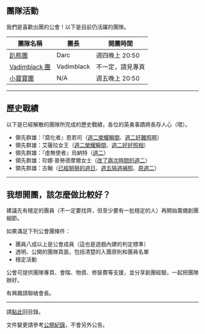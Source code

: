 ## 團隊活動

我們是喜歡出團的公會！以下是目前仍活躍的團隊。

| **團隊名稱**                     | **團長**  | **開團時間**     |
| -------------------------------- | ---------- | ---------------- |
| [趴熊團](bear.html)              | Darc       | 週四晚上 20:50   |
| [Vadimblack 團](vadimblack.html) | Vadimblack | 不一定，請見專頁 |
| [小寶寶團](babyraid.html)        | N/A        | 週五晚上 20:50   |

---

## 歷史戰績

以下是已經解散的團隊所完成的歷史戰績，各位的英勇事蹟將長存人心（喂）。

- 領先群雄：『腐化者』恩若司（[週二榮耀瞬間](img_aotc_nzoth_tue.jpg)、[週二好難照啊](img_aotc_nzoth_tue2.jpg)）
- 領先群雄：艾薩拉女王（[週二榮耀瞬間](img_aotc_azshara_tue.jpg)、[週二好好照相](img_aotc_azshara_tue2.jpg)）
- 領先群雄：『虛無使者』烏納特（[週二](img_aotc_uunat_tue.jpg)）
- 領先群雄：珍娜‧普勞德摩爾女士（[改了兩次時間的週二](img_aotc_jaina_tue.jpg)）
- 領先群雄：古翰（[已經掰掰的週日](img_aotc_ghuun_sun.jpg)、[週五隔週補照](img_aotc_ghuun_fri.jpg)、[原週二](img_aotc_ghuun_tue.png)）

---

## 我想開團，該怎麼做比較好？

建議先有穩定的團員（不一定要找齊，但至少要有一批穩定的人）再開始籌備創團細節。

如果滿足下列公會團條件：

- 團員八成以上是公會成員（這也是遊戲內建的判定標準）
- 透明、公開的團隊頁面，包括清楚的入團原則和團員名單
- 穩定活動

公會可提供團隊專頁、會階、物資、修裝費等支援，並分享創團經驗，一起把團隊辦好。

有興趣請聯絡會長。

---

請[點此](index.html)回目錄。

文件變更請參考[公開紀錄](https://github.com/dalechou/badweather.tw/commits/master/raid.md)，不會另外公告。
